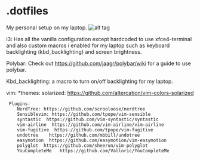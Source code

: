 # .dotfiles

My personal setup on my laptop.
![alt tag](http://i.imgur.com/MA3bzPt.png)

i3: Has all the vanilla configuration except hardcoded to use xfce4-terminal and also custom macros i enabled for my laptop such as keyboard backlighting (kbd_backlighting) and screen brightness.


Polybar: Check out https://github.com/jaagr/polybar/wiki for a guide to use polybar.

Kbd_backlighting: a macro to turn on/off backlighting for my laptop.

vim:
    *themes: solarized: https://github.com/altercation/vim-colors-solarized
     
     
     Plugins:
        NerdTree: https://github.com/scrooloose/nerdtree
        Sensiblevim: https://github.com/tpope/vim-sensible
        syntastic  https://github.com/vim-syntastic/syntastic
        vim-airline  https://github.com/vim-airline/vim-airline
        vim-fugitive  https://github.com/tpope/vim-fugitive
        undotree    https://github.com/mbbill/undotree
        easymotion  https://github.com/easymotion/vim-easymotion
        polyglot  https://github.com/sheerun/vim-polyglot
        YouCompleteMe   https://github.com/Valloric/YouCompleteMe
